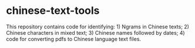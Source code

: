 # chinese-text-tools

This repository contains code for identifying: 1) Ngrams in Chinese texts; 2) Chinese characters in mixed text; 3) Chinese names followed by dates; 4) code for converting pdfs to Chinese language text files.
